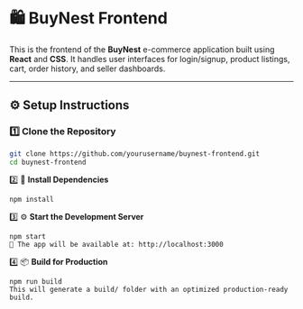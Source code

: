 # 🛍️ BuyNest Frontend

This is the frontend of the **BuyNest** e-commerce application built using **React** and **CSS**. It handles user interfaces for login/signup, product listings, cart, order history, and seller dashboards.

---

## ⚙️ Setup Instructions

### 1️⃣ Clone the Repository

```bash
git clone https://github.com/yourusername/buynest-frontend.git
cd buynest-frontend
```

2️⃣ 🔧 **Install Dependencies**

```
npm install
```

3️⃣ ⚙️ **Start the Development Server**

```
npm start
📍 The app will be available at: http://localhost:3000
```

4️⃣ 📦 **Build for Production**

```
npm run build
This will generate a build/ folder with an optimized production-ready build.
```
